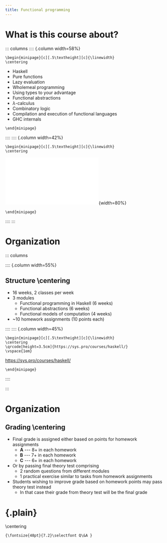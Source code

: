 ```yaml
---
title: Functional programming
---
```


What is this course about?
=======================

::: columns
:::: {.column width=58%}

```{=latex}
\begin{minipage}[c][.5\textheight][c]{\linewidth}
\centering
```

- Haskell
- Pure functions
- Lazy evaluation
- Wholemeal programming
- Using types to your advantage
- Functional abstractions
- $\lambda$-calculus
- Combinatory logic
- Compilation and execution of functional languages
- GHC internals

```{=latex}
\end{minipage}
```

::::
:::: {.column width=42%}

```{=latex}
\begin{minipage}[c][.5\textheight][c]{\linewidth}
\centering
```
![](images/Haskell-Logo.pdf){width=80%}
```{=latex}
\end{minipage}
```

::::
:::

Organization
============

::: columns

:::: {.column width=55%}

Structure \centering
---------

- 16 weeks, 2 classes per week
- 3 modules
  - Functional programming in Haskell (6 weeks)
  - Functional abstractions (6 weeks)
  - Functional models of computation (4 weeks)
- ~10 homework assignments (10 points each)

::::
:::: {.column width=45%}

```{=latex}
\begin{minipage}[c][.5\textheight][c]{\linewidth}
\centering
\qrcode[height=3.5cm]{https://sys.pro/courses/haskell/}
\vspace{1em}
```
<https://sys.pro/courses/haskell/>
```{=latex}
\end{minipage}
```

::::

:::

Organization
============

Grading \centering
-------

- Final grade is assigned either based on points for homework assignments
  - **A** --- 8+ in each homework
  - **B** --- 7+ in each homework
  - **C** --- 6+ in each homework
- Or by passing final theory test comprising
  - 2 random questions from different modules
  - 1 practical exercise similar to tasks from homework assignments
- Students wishing to improve grade based on homework points
  may pass theory test instead
  - In that case their grade from theory test will be the final grade


{.plain}
==========

\centering
```{=latex}
{\fontsize{48pt}{7.2}\selectfont Q\&A }
```
